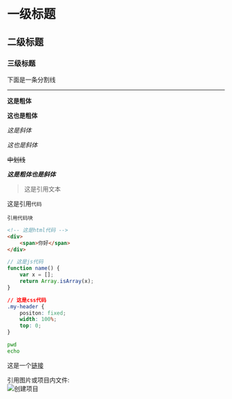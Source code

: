 

# 一级标题

## 二级标题

### 三级标题  

下面是一条分割线  

---

   **这是粗体**

__这也是粗体__

*这是斜体*

_这也是斜体_

~~中划线~~

**_这是粗体也是斜体_**

> 这是引用文本

这是引用`代码`

```
引用代码块
```

```html
<!-- 这是html代码 -->
<div>
    <span>你好</span>
</div>
```

```js
// 这是js代码
function name() {
    var x = [];
    return Array.isArray(x);
}
```

```css
// 这是css代码
.my-header {
    positon: fixed;
    width: 100%;
    top: 0;
}
```

```bash
pwd
echo
```

这是一个[链接](https://www.baidu.com)  

引用图片或项目内文件:  
![创建项目](//www.baidu.com/img/baidu_resultlogo@2.png)  

